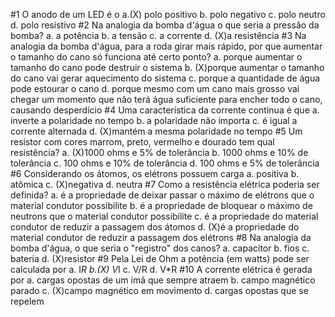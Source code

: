 #1
O anodo de um LED é o
a.(X) polo positivo
b. polo negativo
c. polo neutro
d. polo resistivo
#2
Na analogia da bomba d'água o que seria a pressão da bomba?
a. a potência
b. a tensão
c. a corrente
d. (X)a resistência
#3
Na analogia da bomba d'água, para a roda girar mais rápido, por que aumentar o tamanho do cano só funciona até certo ponto?
a. porque aumentar o tamanho do cano pode destruir o sistema
b. (X)porque aumentar o tamanho do cano vai gerar aquecimento do sistema
c. porque a quantidade de água pode estourar o cano
d. porque mesmo com um cano mais grosso vai chegar um momento que não terá água suficiente para encher todo o cano, causando desperdício
#4
Uma característica da corrente continua é que
a. inverte a polaridade no tempo
b. a polaridade não importa
c. é igual a corrente alternada
d. (X)mantém a mesma polaridade no tempo
#5
Um resistor com cores marrom, preto, vermelho e dourado tem qual resistência?
a. (X)1000 ohms e 5% de tolerância
b. 1000 ohms e 10% de tolerância
c. 100 ohms e 10% de tolerância
d. 100 ohms e 5% de tolerância
#6
Considerando os átomos, os elétrons possuem carga
a. positiva
b. atômica
c. (X)negativa
d. neutra
#7
Como a resistência elétrica poderia ser definida?
a. é a propriedade de deixar passar o máximo de elétrons que o material condutor possibilite
b. é a propriedade de bloquear o máximo de neutrons que o material condutor possibilite
c. é a propriedade do material condutor de reduzir a passagem dos átomos
d. (X)é a propriedade do material condutor de reduzir a passagem dos elétrons
#8
Na analogia da bomba d'água, o que seria o "registro" dos canos?
a. capacitor
b. fios
c. bateria
d. (X)resistor
#9
Pela Lei de Ohm a potência (em watts) pode ser calculada por
a. I*R
b.(X) V*I
c. V/R
d. V*R
#10
A corrente elétrica é gerada por
a. cargas opostas de um imã que sempre atraem
b. campo magnético parado
c. (X)campo magnético em movimento
d. cargas opostas que se repelem


